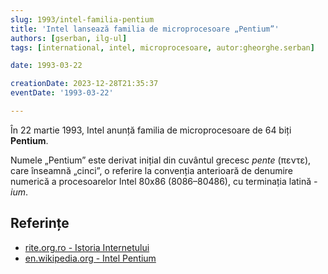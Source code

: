 ```yaml
---
slug: 1993/intel-familia-pentium
title: 'Intel lansează familia de microprocesoare „Pentium”'
authors: [gserban, ilg-ul]
tags: [international, intel, microprocesoare, autor:gheorghe.serban]

date: 1993-03-22

creationDate: 2023-12-28T21:35:37
eventDate: '1993-03-22'

---
```


În 22 martie 1993, Intel anunță familia de microprocesoare de 64 biți **Pentium**.

<!-- truncate -->

Numele „Pentium” este derivat inițial din cuvântul grecesc
_pente_ (πεντε), care înseamnă „cinci”, o referire la convenția
anterioară de denumire numerică a procesoarelor Intel 80x86
(8086–80486), cu terminația latină _-ium_.

## Referințe

- [rite.org.ro - Istoria Internetului](https://rite.org.ro/istoria-internetului/)
- [en.wikipedia.org - Intel Pentium](https://en.wikipedia.org/wiki/Pentium)
